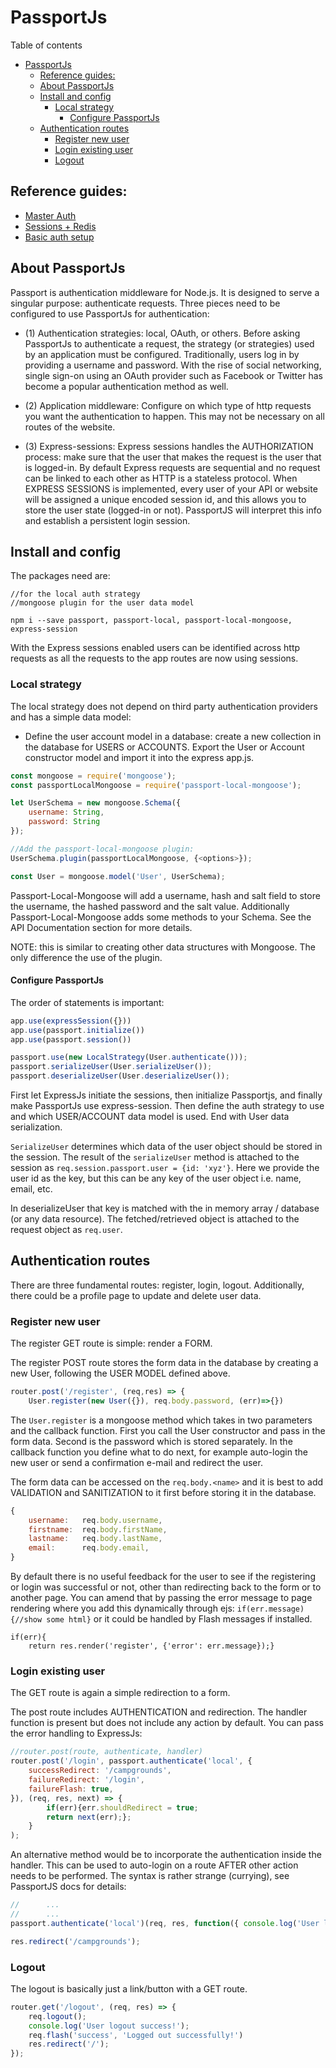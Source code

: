 # PassportJs
Table of contents
- [PassportJs](#passportjs)
	- [Reference guides:](#reference-guides)
	- [About PassportJs](#about-passportjs)
	- [Install and config](#install-and-config)
		- [Local strategy](#local-strategy)
			- [Configure PassportJs](#configure-passportjs)
	- [Authentication routes](#authentication-routes)
		- [Register new user](#register-new-user)
		- [Login existing user](#login-existing-user)
		- [Logout](#logout)
## Reference guides:
- [Master Auth](https://github.com/alex996/presentations/blob/master/node-auth.md)
- [Sessions + Redis](https://github.com/alex996/presentations/blob/master/express-session.md)
- [Basic auth setup](https://scotch.io/tutorials/easy-node-authentication-setup-and-local)

## About PassportJs
Passport is authentication middleware for Node.js. It is designed to serve a singular purpose: authenticate requests.
Three pieces need to be configured to use PassportJs for authentication: 
	
- (1) Authentication strategies: local, OAuth, or others. Before asking PassportJs to authenticate a request, the strategy (or strategies) used by an application must be configured. Traditionally, users log in by providing a username and password. With the rise of social networking, single sign-on using an OAuth provider such as Facebook or Twitter has become a popular authentication method as well.

- (2) Application middleware: Configure on which type of http requests you want the authentication to happen. This may not be necessary on all routes of the website.

- (3) Express-sessions: Express sessions handles the AUTHORIZATION process: make sure that the user that makes the request is the user that is logged-in. By default Express requests are sequential and no request can be linked to each other as HTTP is a stateless protocol. When EXPRESS SESSIONS is implemented, every user of your API or website will be 	assigned a unique encoded session id, and this allows you to store the user state (logged-in or not). PassportJS will interpret this info and establish a persistent login session. 

## Install and config	
The packages need are:
```
//for the local auth strategy 
//mongoose plugin for the user data model 

npm i --save passport, passport-local, passport-local-mongoose, express-session
```
With the Express sessions enabled users can be identified across http requests as 
all the requests to the app routes are now using sessions. 

### Local strategy
The local strategy does not depend on third party authentication providers and has a simple data model: 
- Define the user account model in a database: create a new collection in the database for USERS or ACCOUNTS. Export the User or Account constructor model and import it into the express app.js.
```javascript
const mongoose = require('mongoose');
const passportLocalMongoose = require('passport-local-mongoose');

let UserSchema = new mongoose.Schema({
	username: String,
	password: String
});

//Add the passport-local-mongoose plugin:
UserSchema.plugin(passportLocalMongoose, {<options>});

const User = mongoose.model('User', UserSchema);
```
Passport-Local-Mongoose will add a username, hash and salt field to store the username, the hashed password and the salt value. Additionally Passport-Local-Mongoose adds some methods to your Schema. See the API Documentation section for more details.

NOTE: this is similar to creating other data structures with Mongoose. The only difference the use of the plugin.

#### Configure PassportJs
The order of statements is important:
```javascript
app.use(expressSession({}))
app.use(passport.initialize())
app.use(passport.session())

passport.use(new LocalStrategy(User.authenticate()));
passport.serializeUser(User.serializeUser());
passport.deserializeUser(User.deserializeUser());
```
First let ExpressJs initiate the sessions, then initialize Passportjs, and finally make PassportJs use express-session. Then define the auth strategy to use and which USER/ACCOUNT data model is used. End with User data serialization.
	
`SerializeUser` determines which data of the user object should be stored in the session. The result of the `serializeUser` method is attached to the session as `req.session.passport.user = {id: 'xyz'}`. Here we provide the user id as the key, but this can be any key of the user object i.e. name, email, etc.

In deserializeUser that key is matched with the in memory array / database (or any data resource). The fetched/retrieved object is attached to the request object as `req.user`.

## Authentication routes
There are three fundamental routes: register, login, logout. Additionally, there could be a profile page to update and delete user data.

### Register new user
The register GET route is simple: render a FORM. 

The register POST route stores the form data in the database by creating a new User, following the USER MODEL defined above.
```javascript
router.post('/register', (req,res) => {	
	User.register(new User({}), req.body.password, (err)=>{})
```
The `User.register` is a mongoose method which takes in two parameters and the callback function. First you call the User constructor and pass in the form data. Second is the password which is stored separately. In the callback function you define what to do next, for example auto-login the new user or send a confirmation e-mail and redirect the user.

The form data can be accessed on the `req.body.<name>` and it is best to add VALIDATION and SANITIZATION to it first before storing it in the database.
```javascript
{
	username:	req.body.username,
	firstname:  req.body.firstName,
	lastname:   req.body.lastName,
	email:      req.body.email,
}
```
By default there is no useful feedback for the user to see if the registering or login was successful or not, other than redirecting back to the form or to another page. You can amend that by passing the error message to page rendering where you add this dynamically through ejs: `if(err.message){//show some html}` or it could be handled by Flash messages if installed.
```
if(err){
	return res.render('register', {'error': err.message});}
```

### Login existing user
The GET route is again a simple redirection to a form. 

The post route includes AUTHENTICATION and redirection. The handler function is present but does not include any action by default. You can pass the error handling to ExpressJs:
```javascript
//router.post(route, authenticate, handler)
router.post('/login', passport.authenticate('local', {
    successRedirect: '/campgrounds',
    failureRedirect: '/login',
    failureFlash: true,
}), (req, res, next) => {
   		if(err){err.shouldRedirect = true; 
		return next(err);};	
	}
);
```
An alternative method would be to incorporate the authentication inside the handler. This can be used to auto-login on a route AFTER other action needs to be performed. The syntax is rather strange (currying), see PassportJS docs for details:
```javascript		
//		...
//		...
passport.authenticate('local')(req, res, function({	console.log('User logged-in successfully!')}));

res.redirect('/campgrounds');
```
### Logout
The logout is basically just a link/button with a GET route.
```javascript
router.get('/logout', (req, res) => {
	req.logout();
   	console.log('User logout success!');
	req.flash('success', 'Logged out successfully!')
   	res.redirect('/');
});
```